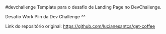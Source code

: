 #devchallenge
Template para o desafio de Landing Page no DevChallenge.

Desafio Work Plin da Dev Challenge ^^

Link do repositório original: https://github.com/lucianesantcs/get-coffee
